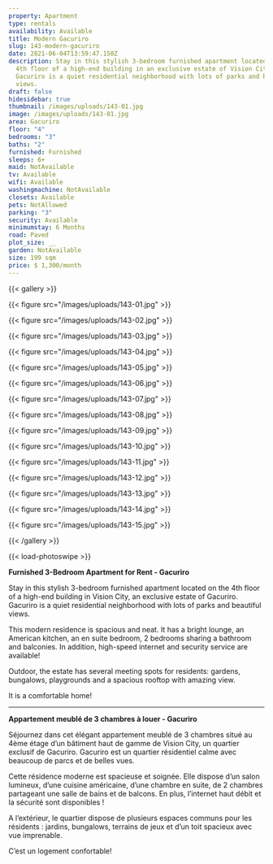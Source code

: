 ```yaml
---
property: Apartment
type: rentals
availability: Available
title: Modern Gacuriro
slug: 143-modern-gacuriro
date: 2021-06-04T13:59:47.150Z
description: Stay in this stylish 3-bedroom furnished apartment located on the
  4th floor of a high-end building in an exclusive estate of Vision City.
  Gacuriro is a quiet residential neighborhood with lots of parks and beautiful
  views.
draft: false
hidesidebar: true
thumbnail: /images/uploads/143-01.jpg
image: /images/uploads/143-01.jpg
area: Gacuriro
floor: "4"
bedrooms: "3"
baths: "2"
furnished: Furnished
sleeps: 6+
maid: NotAvailable
tv: Available
wifi: Available
washingmachine: NotAvailable
closets: Available
pets: NotAllowed
parking: "3"
security: Available
minimumstay: 6 Months
road: Paved
plot_size: __
garden: NotAvailable
size: 199 sqm
price: $ 1,300/month
---
```

{{< gallery >}}

{{< figure src="/images/uploads/143-01.jpg" >}}

{{< figure src="/images/uploads/143-02.jpg" >}}

{{< figure src="/images/uploads/143-03.jpg" >}}

{{< figure src="/images/uploads/143-04.jpg" >}}

{{< figure src="/images/uploads/143-05.jpg" >}}

{{< figure src="/images/uploads/143-06.jpg" >}}

{{< figure src="/images/uploads/143-07.jpg" >}}

{{< figure src="/images/uploads/143-08.jpg" >}}

{{< figure src="/images/uploads/143-09.jpg" >}}

{{< figure src="/images/uploads/143-10.jpg" >}}

{{< figure src="/images/uploads/143-11.jpg" >}}

{{< figure src="/images/uploads/143-12.jpg" >}}

{{< figure src="/images/uploads/143-13.jpg" >}}

{{< figure src="/images/uploads/143-14.jpg" >}}

{{< figure src="/images/uploads/143-15.jpg" >}}

{{< /gallery >}}

{{< load-photoswipe >}}

**Furnished 3-Bedroom Apartment for Rent - Gacuriro**

Stay in this stylish 3-bedroom furnished apartment located on the 4th floor of a high-end building in Vision City, an exclusive estate of Gacuriro. Gacuriro is a quiet residential neighborhood with lots of parks and beautiful views.

This modern residence is spacious and neat. It has a bright lounge, an American kitchen, an en suite bedroom, 2 bedrooms sharing a bathroom and balconies. In addition, high-speed internet and security service are available!

Outdoor, the estate has several meeting spots for residents: gardens, bungalows, playgrounds and a spacious rooftop with amazing view.

It is a comfortable home! 

- - -

**Appartement meublé de 3 chambres à louer - Gacuriro**

Séjournez dans cet élégant appartement meublé de 3 chambres situé au 4ème étage d’un bâtiment haut de gamme de Vision City, un quartier exclusif de Gacuriro. Gacuriro est un quartier résidentiel calme avec beaucoup de parcs et de belles vues.

Cette résidence moderne est spacieuse et soignée. Elle dispose d’un salon lumineux, d’une cuisine américaine, d’une chambre en suite, de 2 chambres partageant une salle de bains et de balcons. En plus, l’internet haut débit et la sécurité sont disponibles !

A l’extérieur, le quartier dispose de plusieurs espaces communs pour les résidents : jardins, bungalows, terrains de jeux et d’un toit spacieux avec vue imprenable.

C’est un logement confortable!